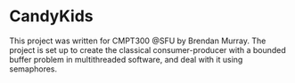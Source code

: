 # CandyKids
This project was written for CMPT300 @SFU by Brendan Murray. The project is set up to create the classical consumer-producer with a bounded buffer problem in multithreaded software, and deal with it using semaphores.
